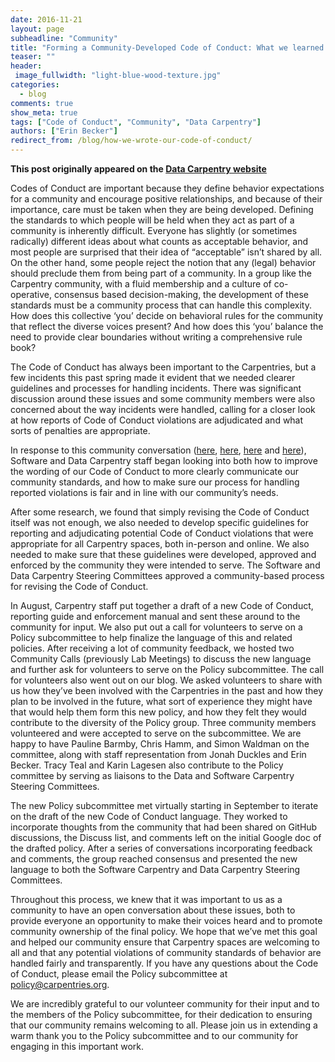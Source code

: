 ```yaml
---
date: 2016-11-21
layout: page
subheadline: "Community"
title: "Forming a Community-Developed Code of Conduct: What we learned."
teaser: ""
header:
 image_fullwidth: "light-blue-wood-texture.jpg"
categories:
  - blog
comments: true
show_meta: true
tags: ["Code of Conduct", "Community", "Data Carpentry"]
authors: ["Erin Becker"]
redirect_from: /blog/how-we-wrote-our-code-of-conduct/
--- 
```


**This post originally appeared on the [Data Carpentry website](https://datacarpentry.org)**


Codes of Conduct are important because they define behavior expectations for a community and encourage positive relationships,
and because of their importance, care must be taken when they are being developed. Defining the standards to which people will be
held when they act as part of a community is inherently difficult. Everyone has slightly (or sometimes radically) different ideas
about what counts as acceptable behavior, and most people are surprised that their idea of “acceptable” isn’t shared by all.
On the other hand, some people reject the notion that any (legal) behavior should preclude them from being part of a community.
In a group like the Carpentry community, with a fluid membership and a culture of co-operative, consensus based decision-making,
the development of these standards must be a community process that can handle this complexity. How does this collective ‘you’
decide on behavioral rules for the community that reflect the diverse voices present? And how does this ‘you’ balance the need
to provide clear boundaries without writing a comprehensive rule book?  


The Code of Conduct has always been important to the Carpentries, but a
few incidents this past spring made it evident that we needed clearer
guidelines and processes for handling incidents. There was significant discussion around
these issues and some community members were also concerned about the way incidents were
handled, calling for a closer look at how reports of Code of Conduct violations are
adjudicated and what sorts of penalties are appropriate.  


In response to this community conversation ([here](https://github.com/swcarpentry/board/issues/111),
[here](https://github.com/swcarpentry/board/issues/114), [here](https://github.com/swcarpentry/board/pull/115)
and [here](https://github.com/swcarpentry/board/pull/116)), Software and Data Carpentry staff began looking into
both how to improve the wording of our Code of Conduct to more clearly communicate our community standards, and how
to make sure our process for handling reported violations is fair and in line with our community’s needs.  


After some research, we found that simply revising the Code of Conduct itself was not enough, we also needed
to develop specific guidelines for reporting and adjudicating potential Code of Conduct violations that were
appropriate for all Carpentry spaces, both in-person and online. We also needed to make sure that these guidelines
were developed, approved and enforced by the community they were intended to serve. The Software and Data Carpentry Steering
Committees approved a community-based process for revising the Code of Conduct.  


In August, Carpentry staff put together a draft of a new Code of Conduct, reporting guide and enforcement
manual and sent these around to the community for input. We also put out a call for volunteers to serve
on a Policy subcommittee to help finalize the language of this and related policies. After receiving a
lot of community feedback, we hosted two Community Calls (previously Lab Meetings) to discuss the new
language and further ask for volunteers to serve on the Policy subcommittee. The call for volunteers also went out on our blog.
We asked volunteers to share with us how they’ve been involved with the Carpentries in the past and how they plan to be involved
in the future, what sort of experience they might have that would help them form this new policy, and how they felt they would
contribute to the diversity of the Policy group. Three community members volunteered and were accepted to serve on the subcommittee.
We are happy to have Pauline Barmby, Chris Hamm, and Simon Waldman on the committee, along with staff representation from Jonah Duckles
and Erin Becker. Tracy Teal and Karin Lagesen also contribute to the Policy committee by serving as liaisons to the Data and
Software Carpentry Steering Committees.  


The new Policy subcommittee met virtually starting in September to iterate on the draft of the new Code of Conduct language.
They worked to incorporate thoughts from the community that had been shared on GitHub discussions, the Discuss list,
and comments left on the initial Google doc of the drafted policy. After a series of conversations incorporating feedback
and comments, the group reached consensus and presented the new language to both the Software Carpentry and Data Carpentry
Steering Committees.  


Throughout this process, we knew that it was important to us as a community to have an open conversation
about these issues, both to provide everyone an opportunity to make their voices heard and to promote community
ownership of the final policy. We hope that we’ve met this goal and helped our community ensure that Carpentry spaces
are welcoming to all and that any potential violations of community standards of behavior are handled fairly and transparently.
If you have any questions about the Code of Conduct, please email the Policy subcommittee at
[policy@carpentries.org](mailto:policy@carpentries.org).  


We are incredibly grateful to our volunteer community for their input and to the members of the Policy subcommittee,
for their dedication to ensuring that our community remains welcoming to all. Please join us in extending a warm thank
you to the Policy subcommittee and to our community for engaging in this important work.  

